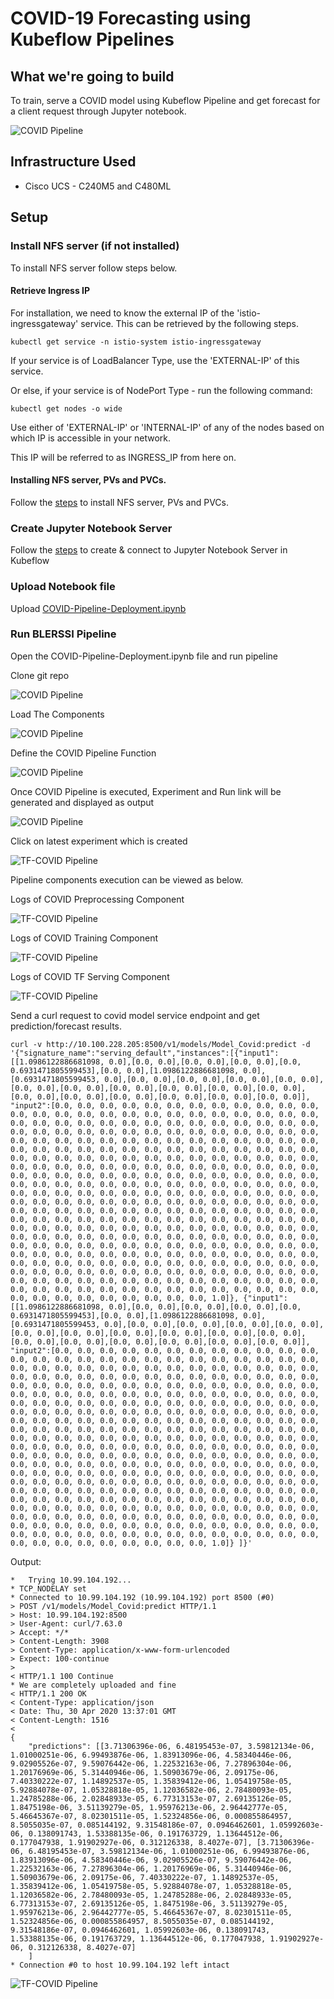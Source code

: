 # COVID-19 Forecasting using Kubeflow Pipelines

## What we're going to build

To train, serve a COVID model using Kubeflow Pipeline and get forecast for a client request through Jupyter notebook.

![COVID Pipeline](./pictures/0-covid-pipeline.PNG)

## Infrastructure Used

* Cisco UCS - C240M5 and C480ML 

## Setup

### Install NFS server (if not installed)

To install NFS server follow steps below.

#### Retrieve Ingress IP

For installation, we need to know the external IP of the 'istio-ingressgateway' service. This can be retrieved by the following steps.  

```
kubectl get service -n istio-system istio-ingressgateway
```

If your service is of LoadBalancer Type, use the 'EXTERNAL-IP' of this service.  

Or else, if your service is of NodePort Type - run the following command:  

```
kubectl get nodes -o wide
```

Use either of 'EXTERNAL-IP' or 'INTERNAL-IP' of any of the nodes based on which IP is accessible in your network.  

This IP will be referred to as INGRESS_IP from here on.

#### Installing NFS server, PVs and PVCs.

Follow the [steps](./../../../../networking/ble-localization/onprem/install) to install NFS server, PVs and PVCs.

### Create Jupyter Notebook Server

Follow the [steps](https://github.com/CiscoAI/cisco-kubeflow-starter-pack/tree/master/apps/networking/ble-localization/onprem/notebook#create--connect-to-jupyter-notebook-server) to create & connect to Jupyter Notebook Server in Kubeflow

### Upload Notebook file

Upload [COVID-Pipeline-Deployment.ipynb](COVID_Pipeline_Deployment.ipynb)

### Run BLERSSI Pipeline

Open the COVID-Pipeline-Deployment.ipynb file and run pipeline

Clone git repo

![COVID Pipeline](./pictures/1-clone-repo.PNG)

Load The Components

![COVID Pipeline](./pictures/2-load-components.PNG)


Define the COVID Pipeline Function

![COVID Pipeline](./pictures/3-def-pipline-fn.PNG)


Once COVID Pipeline is executed, Experiment and Run link will be generated and displayed as output

![COVID Pipeline](pictures/4-run-pipeline.PNG)


Click on latest experiment which is created 

![TF-COVID Pipeline](./pictures/5-latest-experimnt.png)


Pipeline components execution can be viewed as below.

Logs of COVID Preprocessing Component

![TF-COVID Pipeline](./pictures/6-covid-preprocess.PNG)


Logs of COVID Training Component

![TF-COVID Pipeline](./pictures/7-covid-train.PNG)


Logs of COVID TF Serving Component

![TF-COVID Pipeline](./pictures/8-covid-serve.PNG)

Send a curl request to covid model service endpoint and get prediction/forecast results.

```
curl -v http://10.100.228.205:8500/v1/models/Model_Covid:predict -d '{"signature_name":"serving_default","instances":[{"input1":[[1.0986122886681098, 0.0],[0.0, 0.0],[0.0, 0.0],[0.0, 0.0],[0.0, 0.6931471805599453],[0.0, 0.0],[1.0986122886681098, 0.0],[0.6931471805599453, 0.0],[0.0, 0.0],[0.0, 0.0],[0.0, 0.0],[0.0, 0.0],[0.0, 0.0],[0.0, 0.0],[0.0, 0.0],[0.0, 0.0],[0.0, 0.0],[0.0, 0.0],[0.0, 0.0],[0.0, 0.0],[0.0, 0.0],[0.0, 0.0],[0.0, 0.0],[0.0, 0.0]], "input2":[0.0, 0.0, 0.0, 0.0, 0.0, 0.0, 0.0, 0.0, 0.0, 0.0, 0.0, 0.0, 0.0, 0.0, 0.0, 0.0, 0.0, 0.0, 0.0, 0.0, 0.0, 0.0, 0.0, 0.0, 0.0, 0.0, 0.0, 0.0, 0.0, 0.0, 0.0, 0.0, 0.0, 0.0, 0.0, 0.0, 0.0, 0.0, 0.0, 0.0, 0.0, 0.0, 0.0, 0.0, 0.0, 0.0, 0.0, 0.0, 0.0, 0.0, 0.0, 0.0, 0.0, 0.0, 0.0, 0.0, 0.0, 0.0, 0.0, 0.0, 0.0, 0.0, 0.0, 0.0, 0.0, 0.0, 0.0, 0.0, 0.0, 0.0, 0.0, 0.0, 0.0, 0.0, 0.0, 0.0, 0.0, 0.0, 0.0, 0.0, 0.0, 0.0, 0.0, 0.0, 0.0, 0.0, 0.0, 0.0, 0.0, 0.0, 0.0, 0.0, 0.0, 0.0, 0.0, 0.0, 0.0, 0.0, 0.0, 0.0, 0.0, 0.0, 0.0, 0.0, 0.0, 0.0, 0.0, 0.0, 0.0, 0.0, 0.0, 0.0, 0.0, 0.0, 0.0, 0.0, 0.0, 0.0, 0.0, 0.0, 0.0, 0.0, 0.0, 0.0, 0.0, 0.0, 0.0, 0.0, 0.0, 0.0, 0.0, 0.0, 0.0, 0.0, 0.0, 0.0, 0.0, 0.0, 0.0, 0.0, 0.0, 0.0, 0.0, 0.0, 0.0, 0.0, 0.0, 0.0, 0.0, 0.0, 0.0, 0.0, 0.0, 0.0, 0.0, 0.0, 0.0, 0.0, 0.0, 0.0, 0.0, 0.0, 0.0, 0.0, 0.0, 0.0, 0.0, 0.0, 0.0, 0.0, 0.0, 0.0, 0.0, 0.0, 0.0, 0.0, 0.0, 0.0, 0.0, 0.0, 0.0, 0.0, 0.0, 0.0, 0.0, 0.0, 0.0, 0.0, 0.0, 0.0, 0.0, 0.0, 0.0, 0.0, 0.0, 0.0, 0.0, 0.0, 0.0, 0.0, 0.0, 0.0, 0.0, 0.0, 0.0, 0.0, 0.0, 0.0, 0.0, 0.0, 0.0, 0.0, 0.0, 0.0, 0.0, 0.0, 0.0, 0.0, 0.0, 0.0, 0.0, 0.0, 0.0, 0.0, 0.0, 0.0, 0.0, 0.0, 0.0, 0.0, 0.0, 0.0, 0.0, 0.0, 0.0, 0.0, 0.0, 0.0, 0.0, 0.0, 0.0, 0.0, 0.0, 0.0, 0.0, 0.0, 0.0, 0.0, 0.0, 0.0, 0.0, 0.0, 0.0, 0.0, 0.0, 0.0, 0.0, 0.0, 0.0, 0.0, 0.0, 0.0, 0.0, 0.0, 0.0, 0.0, 0.0, 0.0, 0.0, 0.0, 0.0, 0.0, 0.0, 0.0, 0.0, 0.0, 0.0, 0.0, 0.0, 0.0, 0.0, 0.0, 0.0, 0.0, 0.0, 0.0, 0.0, 0.0, 0.0, 0.0, 0.0, 0.0, 0.0, 0.0, 0.0, 0.0, 0.0, 0.0, 0.0, 0.0, 0.0, 0.0, 0.0, 0.0, 0.0, 0.0, 0.0, 0.0, 0.0, 0.0, 0.0, 0.0, 0.0, 0.0, 0.0, 1.0]}, {"input1":[[1.0986122886681098, 0.0],[0.0, 0.0],[0.0, 0.0],[0.0, 0.0],[0.0, 0.6931471805599453],[0.0, 0.0],[1.0986122886681098, 0.0],[0.6931471805599453, 0.0],[0.0, 0.0],[0.0, 0.0],[0.0, 0.0],[0.0, 0.0],[0.0, 0.0],[0.0, 0.0],[0.0, 0.0],[0.0, 0.0],[0.0, 0.0],[0.0, 0.0],[0.0, 0.0],[0.0, 0.0],[0.0, 0.0],[0.0, 0.0],[0.0, 0.0],[0.0, 0.0]], "input2":[0.0, 0.0, 0.0, 0.0, 0.0, 0.0, 0.0, 0.0, 0.0, 0.0, 0.0, 0.0, 0.0, 0.0, 0.0, 0.0, 0.0, 0.0, 0.0, 0.0, 0.0, 0.0, 0.0, 0.0, 0.0, 0.0, 0.0, 0.0, 0.0, 0.0, 0.0, 0.0, 0.0, 0.0, 0.0, 0.0, 0.0, 0.0, 0.0, 0.0, 0.0, 0.0, 0.0, 0.0, 0.0, 0.0, 0.0, 0.0, 0.0, 0.0, 0.0, 0.0, 0.0, 0.0, 0.0, 0.0, 0.0, 0.0, 0.0, 0.0, 0.0, 0.0, 0.0, 0.0, 0.0, 0.0, 0.0, 0.0, 0.0, 0.0, 0.0, 0.0, 0.0, 0.0, 0.0, 0.0, 0.0, 0.0, 0.0, 0.0, 0.0, 0.0, 0.0, 0.0, 0.0, 0.0, 0.0, 0.0, 0.0, 0.0, 0.0, 0.0, 0.0, 0.0, 0.0, 0.0, 0.0, 0.0, 0.0, 0.0, 0.0, 0.0, 0.0, 0.0, 0.0, 0.0, 0.0, 0.0, 0.0, 0.0, 0.0, 0.0, 0.0, 0.0, 0.0, 0.0, 0.0, 0.0, 0.0, 0.0, 0.0, 0.0, 0.0, 0.0, 0.0, 0.0, 0.0, 0.0, 0.0, 0.0, 0.0, 0.0, 0.0, 0.0, 0.0, 0.0, 0.0, 0.0, 0.0, 0.0, 0.0, 0.0, 0.0, 0.0, 0.0, 0.0, 0.0, 0.0, 0.0, 0.0, 0.0, 0.0, 0.0, 0.0, 0.0, 0.0, 0.0, 0.0, 0.0, 0.0, 0.0, 0.0, 0.0, 0.0, 0.0, 0.0, 0.0, 0.0, 0.0, 0.0, 0.0, 0.0, 0.0, 0.0, 0.0, 0.0, 0.0, 0.0, 0.0, 0.0, 0.0, 0.0, 0.0, 0.0, 0.0, 0.0, 0.0, 0.0, 0.0, 0.0, 0.0, 0.0, 0.0, 0.0, 0.0, 0.0, 0.0, 0.0, 0.0, 0.0, 0.0, 0.0, 0.0, 0.0, 0.0, 0.0, 0.0, 0.0, 0.0, 0.0, 0.0, 0.0, 0.0, 0.0, 0.0, 0.0, 0.0, 0.0, 0.0, 0.0, 0.0, 0.0, 0.0, 0.0, 0.0, 0.0, 0.0, 0.0, 0.0, 0.0, 0.0, 0.0, 0.0, 0.0, 0.0, 0.0, 0.0, 0.0, 0.0, 0.0, 0.0, 0.0, 0.0, 0.0, 0.0, 0.0, 0.0, 0.0, 0.0, 0.0, 0.0, 0.0, 0.0, 0.0, 0.0, 0.0, 0.0, 0.0, 0.0, 0.0, 0.0, 0.0, 0.0, 0.0, 0.0, 0.0, 0.0, 0.0, 0.0, 0.0, 0.0, 0.0, 0.0, 0.0, 0.0, 0.0, 0.0, 0.0, 0.0, 0.0, 0.0, 0.0, 0.0, 0.0, 0.0, 0.0, 0.0, 0.0, 0.0, 0.0, 0.0, 0.0, 0.0, 0.0, 0.0, 0.0, 0.0, 0.0, 0.0, 0.0, 0.0, 0.0, 0.0, 0.0, 0.0, 0.0, 0.0, 0.0, 0.0, 0.0, 0.0, 0.0, 0.0, 0.0, 0.0, 1.0]} ]}'

```
Output:

```
*   Trying 10.99.104.192...
* TCP_NODELAY set
* Connected to 10.99.104.192 (10.99.104.192) port 8500 (#0)
> POST /v1/models/Model_Covid:predict HTTP/1.1
> Host: 10.99.104.192:8500
> User-Agent: curl/7.63.0
> Accept: */*
> Content-Length: 3908
> Content-Type: application/x-www-form-urlencoded
> Expect: 100-continue
>
< HTTP/1.1 100 Continue
* We are completely uploaded and fine
< HTTP/1.1 200 OK
< Content-Type: application/json
< Date: Thu, 30 Apr 2020 13:37:01 GMT
< Content-Length: 1516
<
{
    "predictions": [[3.71306396e-06, 6.48195453e-07, 3.59812134e-06, 1.01000251e-06, 6.99493876e-06, 1.83913096e-06, 4.58340446e-06, 9.02905526e-07, 9.59076442e-06, 1.22532163e-06, 7.27896304e-06, 1.20176969e-06, 5.31440946e-06, 1.50903679e-06, 2.09175e-06, 7.40330222e-07, 1.14892537e-05, 1.35839412e-06, 1.05419758e-05, 5.92884078e-07, 1.05328818e-05, 1.12036582e-06, 2.78480093e-05, 1.24785288e-06, 2.02848933e-05, 6.77313153e-07, 2.69135126e-05, 1.8475198e-06, 3.51139279e-05, 1.95976213e-06, 2.96442777e-05, 5.46645367e-07, 8.02301511e-05, 1.52324856e-06, 0.000855864957, 8.5055035e-07, 0.085144192, 9.31548186e-07, 0.0946462601, 1.05992603e-06, 0.138091743, 1.53388135e-06, 0.191763729, 1.13644512e-06, 0.177047938, 1.91902927e-06, 0.312126338, 8.4027e-07], [3.71306396e-06, 6.48195453e-07, 3.59812134e-06, 1.01000251e-06, 6.99493876e-06, 1.83913096e-06, 4.58340446e-06, 9.02905526e-07, 9.59076442e-06, 1.22532163e-06, 7.27896304e-06, 1.20176969e-06, 5.31440946e-06, 1.50903679e-06, 2.09175e-06, 7.40330222e-07, 1.14892537e-05, 1.35839412e-06, 1.05419758e-05, 5.92884078e-07, 1.05328818e-05, 1.12036582e-06, 2.78480093e-05, 1.24785288e-06, 2.02848933e-05, 6.77313153e-07, 2.69135126e-05, 1.8475198e-06, 3.51139279e-05, 1.95976213e-06, 2.96442777e-05, 5.46645367e-07, 8.02301511e-05, 1.52324856e-06, 0.000855864957, 8.5055035e-07, 0.085144192, 9.31548186e-07, 0.0946462601, 1.05992603e-06, 0.138091743, 1.53388135e-06, 0.191763729, 1.13644512e-06, 0.177047938, 1.91902927e-06, 0.312126338, 8.4027e-07]
    ]
* Connection #0 to host 10.99.104.192 left intact
```

![TF-COVID Pipeline](./pictures/9-pred-results.PNG)



